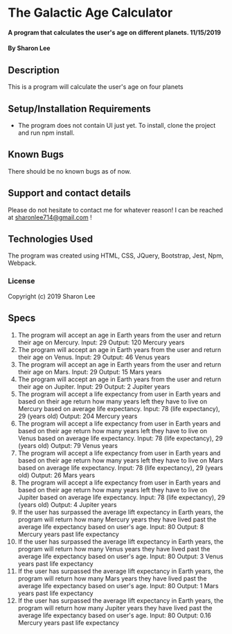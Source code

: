 # The Galactic Age Calculator

#### A program that calculates the user's age on different planets. 11/15/2019

#### By Sharon Lee

## Description

This is a program will calculate the user's age on four planets

## Setup/Installation Requirements

* The program does not contain UI just yet. To install, clone the project and run npm install.

## Known Bugs

There should be no known bugs as of now.

## Support and contact details

Please do not hesitate to contact me for whatever reason! I can be reached at sharonlee714@gmail.com !

## Technologies Used

The program was created using HTML, CSS, JQuery, Bootstrap, Jest, Npm, Webpack.

### License

Copyright (c) 2019 Sharon Lee

## Specs

1. The program will accept an age in Earth years from the user and return their age on Mercury.
  Input: 29
  Output: 120 Mercury years
2. The program will accept an age in Earth years from the user and return their age on Venus.
  Input: 29
  Output: 46 Venus years
3. The program will accept an age in Earth years from the user and return their age on Mars.
  Input: 29
  Output: 15 Mars years
4. The program will accept an age in Earth years from the user and return their age on Jupiter.
  Input: 29
  Output: 2 Jupiter years
5. The program will accept a life expectancy from user in Earth years and based on their age return how many years left they have to live on Mercury based on average life expectancy.
  Input: 78 (life expectancy), 29 (years old)
  Output: 204 Mercury years
6. The program will accept a life expectancy from user in Earth years and based on their age return how many years left they have to live on Venus based on average life expectancy.
  Input: 78 (life expectancy), 29 (years old)
  Output: 79 Venus years
7. The program will accept a life expectancy from user in Earth years and based on their age return how many years left they have to live on Mars based on average life expectancy.
  Input: 78 (life expectancy), 29 (years old)
  Output: 26 Mars years
8. The program will accept a life expectancy from user in Earth years and based on their age return how many years left they have to live on Jupiter based on average life expectancy.
  Input: 78 (life expectancy), 29 (years old)
  Output: 4 Jupiter years
9. If the user has surpassed the average lift expectancy in Earth years, the program will return how many Mercury years they have lived past the average life expectancy based on user's age.
  Input: 80
  Output: 8 Mercury years past life expectancy
10. If the user has surpassed the average lift expectancy in Earth years, the program will return how many Venus years they have lived past the average life expectancy based on user's age.
  Input: 80
  Output: 3 Venus years past life expectancy
11. If the user has surpassed the average lift expectancy in Earth years, the program will return how many Mars years they have lived past the average life expectancy based on user's age.
  Input: 80
  Output: 1 Mars years past life expectancy
12. If the user has surpassed the average lift expectancy in Earth years, the program will return how many Jupiter years they have lived past the average life expectancy based on user's age.
  Input: 80
  Output: 0.16 Mercury years past life expectancy
